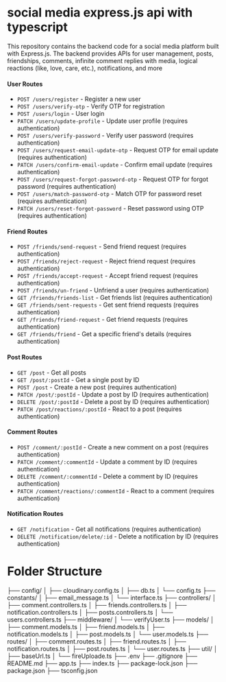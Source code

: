 # social media express.js api with typescript
This repository contains the backend code for a social media platform built with Express.js. The backend provides APIs for user management, posts, friendships, comments, infinite comment replies with media, logical reactions (like, love, care, etc.), notifications, and more

#### User Routes
- `POST /users/register` - Register a new user
- `POST /users/verify-otp` - Verify OTP for registration
- `POST /users/login` - User login
- `PATCH /users/update-profile` - Update user profile (requires authentication)
- `POST /users/verify-password` - Verify user password (requires authentication)
- `POST /users/request-email-update-otp` - Request OTP for email update (requires authentication)
- `PATCH /users/confirm-email-update` - Confirm email update (requires authentication)
- `POST /users/request-forgot-password-otp` - Request OTP for forgot password (requires authentication)
- `POST /users/match-password-otp` - Match OTP for password reset (requires authentication)
- `PATCH /users/reset-forgot-password` - Reset password using OTP (requires authentication)

#### Friend Routes
- `POST /friends/send-request` - Send friend request (requires authentication)
- `POST /friends/reject-request` - Reject friend request (requires authentication)
- `POST /friends/accept-request` - Accept friend request (requires authentication)
- `POST /friends/un-friend` - Unfriend a user (requires authentication)
- `GET /friends/friends-list` - Get friends list (requires authentication)
- `GET /friends/sent-requests` - Get sent friend requests (requires authentication)
- `GET /friends/friend-request` - Get friend requests (requires authentication)
- `GET /friends/friend` - Get a specific friend's details (requires authentication)

#### Post Routes
- `GET /post` - Get all posts
- `GET /post/:postId` - Get a single post by ID
- `POST /post` - Create a new post (requires authentication)
- `PATCH /post/:postId` - Update a post by ID (requires authentication)
- `DELETE /post/:postId` - Delete a post by ID (requires authentication)
- `PATCH /post/reactions/:postId` - React to a post (requires authentication)

#### Comment Routes
- `POST /comment/:postId` - Create a new comment on a post (requires authentication)
- `PATCH /comment/:commentId` - Update a comment by ID (requires authentication)
- `DELETE /comment/:commentId` - Delete a comment by ID (requires authentication)
- `PATCH /comment/reactions/:commentId` - React to a comment (requires authentication)

#### Notification Routes
- `GET /notification` - Get all notifications (requires authentication)
- `DELETE /notification/delete/:id` - Delete a notification by ID (requires authentication)

# Folder Structure
├── config/
│   ├── cloudinary.config.ts
│   ├── db.ts
│   └── config.ts
├── constants/
│   ├── email_message.ts
│   └── interface.ts
├── controllers/
│   ├── comment.controllers.ts
│   ├── friends.controllers.ts
│   ├── notification.controllers.ts
│   ├── posts.controllers.ts
│   └── users.controllers.ts
├── middleware/
│   └── verifyUser.ts
├── models/
│   ├── comment.models.ts
│   ├── friend.models.ts
│   ├── notification.models.ts
│   ├── post.models.ts
│   └── user.models.ts
├── routes/
│   ├── comment.routes.ts
│   ├── friend.routes.ts
│   ├── notification.routes.ts
│   ├── post.routes.ts
│   └── user.routes.ts
├── util/
│   ├── baseUrl.ts
│   └── fireUploade.ts
├── .env
├── .gitignore
├── README.md
├── app.ts
├── index.ts
├── package-lock.json
├── package.json
├── tsconfig.json

